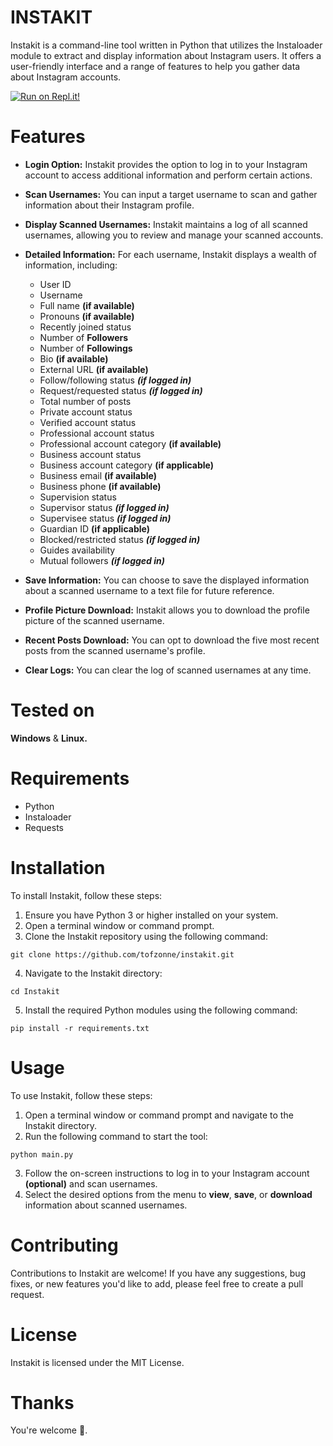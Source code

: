 

# INSTAKIT

Instakit is a command-line tool written in Python that utilizes the Instaloader module to extract and display information about Instagram users. It offers a user-friendly interface and a range of features to help you gather data about Instagram accounts.

[![Run on Repl.it!](https://replit.com/badge/github/tofzonne/instakit)](https://replit.com/@tofzonne/instakit)

# Features

- **Login Option:** Instakit provides the option to log in to your Instagram account to access additional information and perform certain actions.

- **Scan Usernames:** You can input a target username to scan and gather information about their Instagram profile.

- **Display Scanned Usernames:** Instakit maintains a log of all scanned usernames, allowing you to review and manage your scanned accounts.

- **Detailed Information:** For each username, Instakit displays a wealth of information, including:
  - User ID
  - Username
  - Full name **(if available)**
  - Pronouns **(if available)**
  - Recently joined status
  - Number of **Followers**
  - Number of **Followings**
  - Bio **(if available)**
  - External URL **(if available)**
  - Follow/following status ***(if logged in)***
  - Request/requested status ***(if logged in)***
  - Total number of posts
  - Private account status
  - Verified account status
  - Professional account status
  - Professional account category **(if available)**
  - Business account status
  - Business account category **(if applicable)**
  - Business email **(if available)**
  - Business phone **(if available)**
  - Supervision status
  - Supervisor status ***(if logged in)***
  - Supervisee status ***(if logged in)***
  - Guardian ID **(if applicable)**
  - Blocked/restricted status ***(if logged in)***
  - Guides availability
  - Mutual followers ***(if logged in)***

- **Save Information:** You can choose to save the displayed information about a scanned username to a text file for future reference.

- **Profile Picture Download:** Instakit allows you to download the profile picture of the scanned username.

- **Recent Posts Download:** You can opt to download the five most recent posts from the scanned username's profile.

- **Clear Logs:** You can clear the log of scanned usernames at any time.

# Tested on
**Windows** & **Linux.**
# Requirements
- Python
- Instaloader
- Requests
# Installation

To install Instakit, follow these steps:

1. Ensure you have Python 3 or higher installed on your system.
2. Open a terminal window or command prompt.
3. Clone the Instakit repository using the following command:

```
git clone https://github.com/tofzonne/instakit.git
```

4. Navigate to the Instakit directory:

```
cd Instakit
```

5. Install the required Python modules using the following command:

```
pip install -r requirements.txt
```

# Usage

To use Instakit, follow these steps:

1. Open a terminal window or command prompt and navigate to the Instakit directory.
2. Run the following command to start the tool:

```
python main.py
```

3. Follow the on-screen instructions to log in to your Instagram account **(optional)** and scan usernames.
4. Select the desired options from the menu to **view**, **save**, or **download** information about scanned usernames.

# Contributing

Contributions to Instakit are welcome! If you have any suggestions, bug fixes, or new features you'd like to add, please feel free to create a pull request.

# License

Instakit is licensed under the MIT License.

# Thanks
You're welcome 🤗.